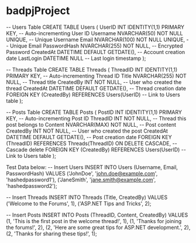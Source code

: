 # badpjProject


-- Users Table
CREATE TABLE Users (
    UserID INT IDENTITY(1,1) PRIMARY KEY, -- Auto-incrementing User ID
    Username NVARCHAR(50) NOT NULL UNIQUE, -- Unique Username
    Email NVARCHAR(100) NOT NULL UNIQUE, -- Unique Email
    PasswordHash NVARCHAR(255) NOT NULL, -- Encrypted Password
    CreatedAt DATETIME DEFAULT GETDATE(), -- Account creation date
    LastLogin DATETIME NULL -- Last login timestamp
);

-- Threads Table
CREATE TABLE Threads (
    ThreadID INT IDENTITY(1,1) PRIMARY KEY, -- Auto-incrementing Thread ID
    Title NVARCHAR(255) NOT NULL, -- Thread title
    CreatedBy INT NOT NULL, -- User who created the thread
    CreatedAt DATETIME DEFAULT GETDATE(), -- Thread creation date
    FOREIGN KEY (CreatedBy) REFERENCES Users(UserID) -- Link to Users table
);

-- Posts Table
CREATE TABLE Posts (
    PostID INT IDENTITY(1,1) PRIMARY KEY, -- Auto-incrementing Post ID
    ThreadID INT NOT NULL, -- Thread this post belongs to
    Content NVARCHAR(MAX) NOT NULL, -- Post content
    CreatedBy INT NOT NULL, -- User who created the post
    CreatedAt DATETIME DEFAULT GETDATE(), -- Post creation date
    FOREIGN KEY (ThreadID) REFERENCES Threads(ThreadID) ON DELETE CASCADE, -- Cascade delete
    FOREIGN KEY (CreatedBy) REFERENCES Users(UserID) -- Link to Users table
);

Test Data below:
-- Insert Users
INSERT INTO Users (Username, Email, PasswordHash) 
VALUES 
('JohnDoe', 'john.doe@example.com', 'hashedpassword1'),
('JaneSmith', 'jane.smith@example.com', 'hashedpassword2');

-- Insert Threads
INSERT INTO Threads (Title, CreatedBy) 
VALUES 
('Welcome to the Forums', 1),
('ASP.NET Tips and Tricks', 2);

-- Insert Posts
INSERT INTO Posts (ThreadID, Content, CreatedBy) 
VALUES 
(1, 'This is the first post in the welcome thread!', 1),
(1, 'Thanks for joining the forums!', 2),
(2, 'Here are some great tips for ASP.NET development.', 2),
(2, 'Thanks for sharing these tips!', 1); 